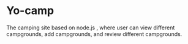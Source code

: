 # Yo-camp
The camping site based on node.js , where user can view different campgrounds, add campgrounds, and review different campgrounds.
